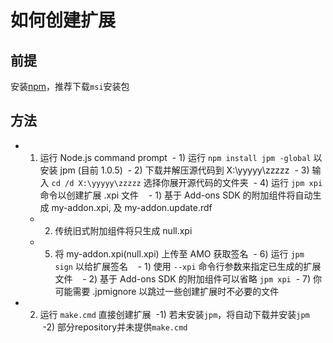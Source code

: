 # 如何创建扩展

## 前提

安装[npm](https://nodejs.org/download/release/latest/)，推荐下载`msi`安装包

## 方法
- 1) 运行 Node.js command prompt
  - 1) 运行 `npm install jpm -global` 以安装 jpm (目前 1.0.5)
  - 2) 下载并解压源代码到 X:\yyyyy\zzzzz
  - 3) 输入 `cd /d X:\yyyyy\zzzzz` 选择你展开源代码的文件夹
  - 4) 运行 `jpm xpi` 命令以创建扩展 .xpi 文件
    - 1) 基于 Add-ons SDK 的附加组件将自动生成 my-addon.xpi, 及 my-addon.update.rdf
    - 2) 传统旧式附加组件将只生成 null.xpi
  - 5) 将 my-addon.xpi(null.xpi) 上传至 AMO 获取签名
  - 6) 运行 `jpm sign` 以给扩展签名
    - 1) 使用 `--xpi` 命令行参数来指定已生成的扩展文件
    - 2) 基于 Add-ons SDK 的附加组件可以省略 `jpm xpi`
  - 7) 你可能需要 .jpmignore 以跳过一些创建扩展时不必要的文件
- 2) 运行 `make.cmd` 直接创建扩展
  -1) 若未安装`jpm`，将自动下载并安装`jpm`
  -2) 部分repository并未提供`make.cmd`
